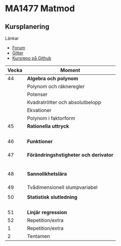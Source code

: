 # MA1477 Matmod

## Kursplanering

Länkar
    
* [Forum](https://dbwebb.se/forum/viewforum.php?f=72)
* [Gitter](https://gitter.im/dbwebb-se/matmod)
* [Kursrepo på Github](https://github.com/dbwebb-se/matmod)

|Vecka | Moment
|---|---|
|44|**Algebra och polynom**|
||Polynom och räkneregler|
||Potenser|
||Kvadratrötter och absolutbelopp|
||Ekvationer|
||Polynom i faktorform|
|45|**Rationella uttryck**|
    ||Vad menas med ett rationellt uttryck?|
    ||Förlängning och förkortning|
    ||Addition och subtraktion|
    ||Multiplikation och division|
|46|**Funktioner**|
    ||Räta linjens ekvation|
    ||Andragradsfunktioner|
    ||Exponentialfunktioner och potensfunktioner|
|47|**Förändringshstigheter och derivator**|
    || Ändringskvoter och begreppet derivata
    || Gränsvärde och derivatans definition
    || Deriveringsregler I
    || Deriveringsregler II
    || Vad säger förstaderivatan om grafen?
    || Derivator och tillämpningar
|48|**Sannolikhetslära**|
    ||Introduktion till sannolikhetslära |
    ||Sannolikhetsbegreppet |
    ||Diskret slumpvariabel|
|49| Tvådimensionell slumpvariabel |
    || Normalfördelning |
|50|**Statistisk slutledning**|
    ||Slumpmässigt urval och punkskattning|
    ||Intervallskattning|
    ||Hypotesprövning|
    ||Analys av frekvenstabeller|
|51|**Linjär regression**|
|52|Repetition/extra|
|1|Repetition/extra|
|2|Tentamen|


